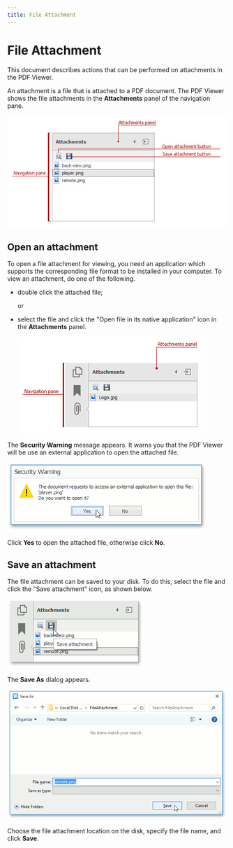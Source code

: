 ```yaml
---
title: File Attachment
---
```

# File Attachment
This document describes actions that can be performed on attachments in the PDF Viewer.

An attachment is a file that is attached to a PDF document. The PDF Viewer shows the file attachments in the **Attachments** panel of the navigation pane.

![Attachment](../../images/Img121136.jpeg)

## <a name="open"/>Open an attachment
To open a file attachment for viewing, you need an application which supports the corresponding file format to be installed in your computer. To view an attachment, do one of the following.
* double click the attached file;
	
	or
* select the file and click the "Open file in its native application" icon in the **Attachments** panel.
	
	![OpenAttachment](../../images/Img121138.jpeg)

The **Security Warning** message appears. It warns you that the PDF Viewer will be use an external application to open the attached file.

![AttachmentWarning](../../images/Img121141.png)

Click **Yes** to open the attached file, otherwise click **No**.

## <a name="save"/>Save an attachment
The file attachment can be saved to your disk. To do this, select the file and click the "Save attachment" icon, as shown below.

![ClickSaveAttachment](../../images/Img121145.jpeg)

The **Save As** dialog appears.

![SaveAttachmentToDisk](../../images/Img121147.png)

Choose the file attachment  location on the disk, specify the file name, and click **Save**.